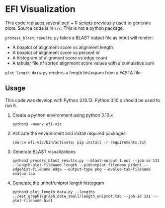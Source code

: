 # EFI Visualization
This code replaces several perl + R scripts previously used to generate plots. Source code is in `src`. This is not a python package.

`process_blast_results.py` takes a BLAST output file as input will render:
- A boxplot of alignment score vs alignment length
- A boxplot of alignment score vs percent id
- A histogram of alignment score vs edge count
- A tabular file of sorted alignment score values with a cumulative sum

`plot_length_data.py` renders a length histogram from a FASTA file

## Usage
This code was develop with Python 3.10.12. Python 3.10.x should be used to run it.

1. Create a python environment using python 3.10.x
   ```
   python3 -mvenv efi-viz
   ```

2. Activate the environment and install required packages
   ```
   source efi-viz/bin/activate; pip install -r requirements.txt
   ```

3. Generate BLAST visualizations
   ```
   python3 process_blast_results.py --blast-output 1.out --job-id 131 --length-plot-filename length --pidentplot-filename pident --edgehist-filename edge --output-type png --evalue-tab-filename evalue.tab
   ```

4. Generate the uniref/uniprot length histogram
   ```
   python3 plot_length_data.py --lengths ../est_graphs/graph_data_small/length_uniprot.tab --job-id 131 --plot-filename hist
   ```
